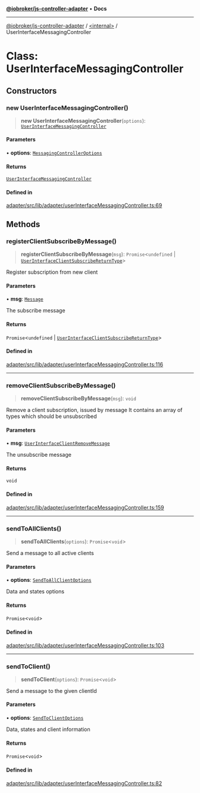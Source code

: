 [**@iobroker/js-controller-adapter**](../../README.md) • **Docs**

***

[@iobroker/js-controller-adapter](../../globals.md) / [\<internal\>](../README.md) / UserInterfaceMessagingController

# Class: UserInterfaceMessagingController

## Constructors

### new UserInterfaceMessagingController()

> **new UserInterfaceMessagingController**(`options`): [`UserInterfaceMessagingController`](UserInterfaceMessagingController.md)

#### Parameters

• **options**: [`MessagingControllerOptions`](../interfaces/MessagingControllerOptions.md)

#### Returns

[`UserInterfaceMessagingController`](UserInterfaceMessagingController.md)

#### Defined in

[adapter/src/lib/adapter/userInterfaceMessagingController.ts:69](https://github.com/ioBroker/ioBroker.js-controller/blob/5cf8c0f8f818a3bd00a8d0bf4c2516676b695603/packages/adapter/src/lib/adapter/userInterfaceMessagingController.ts#L69)

## Methods

### registerClientSubscribeByMessage()

> **registerClientSubscribeByMessage**(`msg`): `Promise`\<`undefined` \| [`UserInterfaceClientSubscribeReturnType`](../interfaces/UserInterfaceClientSubscribeReturnType.md)\>

Register subscription from new client

#### Parameters

• **msg**: [`Message`](../interfaces/Message.md)

The subscribe message

#### Returns

`Promise`\<`undefined` \| [`UserInterfaceClientSubscribeReturnType`](../interfaces/UserInterfaceClientSubscribeReturnType.md)\>

#### Defined in

[adapter/src/lib/adapter/userInterfaceMessagingController.ts:116](https://github.com/ioBroker/ioBroker.js-controller/blob/5cf8c0f8f818a3bd00a8d0bf4c2516676b695603/packages/adapter/src/lib/adapter/userInterfaceMessagingController.ts#L116)

***

### removeClientSubscribeByMessage()

> **removeClientSubscribeByMessage**(`msg`): `void`

Remove a client subscription, issued by message
It contains an array of types which should be unsubscribed

#### Parameters

• **msg**: [`UserInterfaceClientRemoveMessage`](../type-aliases/UserInterfaceClientRemoveMessage.md)

The unsubscribe message

#### Returns

`void`

#### Defined in

[adapter/src/lib/adapter/userInterfaceMessagingController.ts:159](https://github.com/ioBroker/ioBroker.js-controller/blob/5cf8c0f8f818a3bd00a8d0bf4c2516676b695603/packages/adapter/src/lib/adapter/userInterfaceMessagingController.ts#L159)

***

### sendToAllClients()

> **sendToAllClients**(`options`): `Promise`\<`void`\>

Send a message to all active clients

#### Parameters

• **options**: [`SendToAllClientOptions`](../type-aliases/SendToAllClientOptions.md)

Data and states options

#### Returns

`Promise`\<`void`\>

#### Defined in

[adapter/src/lib/adapter/userInterfaceMessagingController.ts:103](https://github.com/ioBroker/ioBroker.js-controller/blob/5cf8c0f8f818a3bd00a8d0bf4c2516676b695603/packages/adapter/src/lib/adapter/userInterfaceMessagingController.ts#L103)

***

### sendToClient()

> **sendToClient**(`options`): `Promise`\<`void`\>

Send a message to the given clientId

#### Parameters

• **options**: [`SendToClientOptions`](../interfaces/SendToClientOptions.md)

Data, states and client information

#### Returns

`Promise`\<`void`\>

#### Defined in

[adapter/src/lib/adapter/userInterfaceMessagingController.ts:82](https://github.com/ioBroker/ioBroker.js-controller/blob/5cf8c0f8f818a3bd00a8d0bf4c2516676b695603/packages/adapter/src/lib/adapter/userInterfaceMessagingController.ts#L82)
